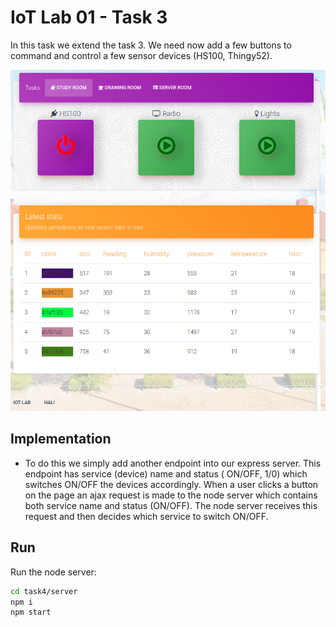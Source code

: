 IoT Lab 01 - Task 3
=====================================

In this task we extend the task 3. We need now add a few buttons to command and control a few sensor devices (HS100, Thingy52).

![Screenshot](https://github.com/iloveyii/iot-lab1/blob/demo/task4/public/images/screenshot1.png)


## Implementation
* To do this we simply add another endpoint into our express server. This endpoint has service (device) name and status ( ON/OFF, 1/0) which switches ON/OFF the devices accordingly.
When a user clicks a button on the page an ajax request is made to the node server which contains both service name and status (ON/OFF). The node server receives this request and then decides which service to switch ON/OFF.

## Run

Run the node server:
```bash
cd task4/server
npm i
npm start

```
